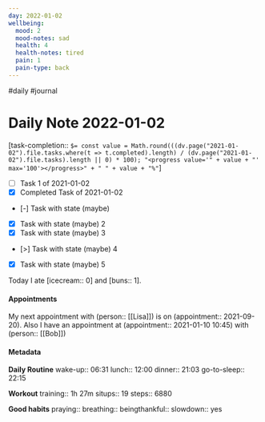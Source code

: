 ```yaml
---
day: 2022-01-02
wellbeing:
  mood: 2
  mood-notes: sad
  health: 4
  health-notes: tired
  pain: 1
  pain-type: back
---
```

#daily #journal

# Daily Note 2022-01-02

[task-completion:: `$= const value = Math.round(((dv.page("2021-01-02").file.tasks.where(t => t.completed).length) / (dv.page("2021-01-02").file.tasks).length || 0) * 100); "<progress value='" + value + "' max='100'></progress>" + " " + value + "%"`]

- [ ] Task 1 of 2021-01-02
- [x] Completed Task of 2021-01-02
- [-] Task with state (maybe)
- [x] Task with state (maybe) 2
- [x] Task with state (maybe) 3
- [>] Task with state (maybe) 4
- [x] Task with state (maybe) 5

Today I ate [icecream:: 0] and [buns:: 1].

#### Appointments
My next appointment with (person:: [[Lisa]]) is on (appointment:: 2021-09-20).
Also I have an appointment at (appointment:: 2021-01-10 10:45) with (person:: [[Bob]])

#### Metadata

**Daily Routine**
wake-up:: 06:31
lunch:: 12:00
dinner:: 21:03
go-to-sleep:: 22:15

**Workout**
training:: 1h 27m
situps:: 19
steps:: 6880

**Good habits**
praying:: 
breathing:: 
beingthankful:: 
slowdown:: yes
